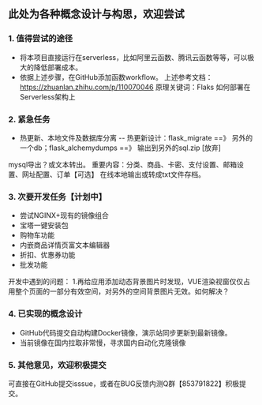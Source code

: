 
## 此处为各种概念设计与构思，欢迎尝试

### 1. 值得尝试的途径
- 将本项目直接运行在serverless，比如阿里云函数、腾讯云函数等等，可以极大的降低部署成本。
- 依据上述步骤，在GitHub添加函数workflow。
上述参考文档：https://zhuanlan.zhihu.com/p/110070046
原理关键词：Flaks 如何部署在Serverless架构上



### 2. 紧急任务
- 热更新、本地文件及数据库分离
-- 热更新设计：flask_migrate ==》 另外的一个db；flask_alchemydumps ==》 输出到另外的sql.zip [放弃]


mysql导出？或文本转出。
重要内容：分类、商品、卡密、支付设置、邮箱设置、网址配置、订单【可选】
在线本地输出或转成txt文件存档。


### 3. 次要开发任务【计划中】

- 尝试NGINX+现有的镜像组合
- 宝塔一键安装包
- 购物车功能
- 内嵌商品详情页富文本编辑器
- 折扣、优惠券功能
- 批发功能

开发中遇到的问题：
1.再给应用添加动态背景图片时发现，VUE渲染视窗仅仅占用整个页面的一部分有效空间，对另外的空间背景图片无效。如何解决？



### 4. 已实现的概念设计
- GitHub代码提交自动构建Docker镜像，演示站同步更新到最新镜像。
- 当前镜像在国内拉取非常慢，寻求国内自动化克隆镜像


### 5. 其他意见，欢迎积极提交
可直接在GitHub提交isssue，或者在BUG反馈内测Q群【853791822】积极提交。
